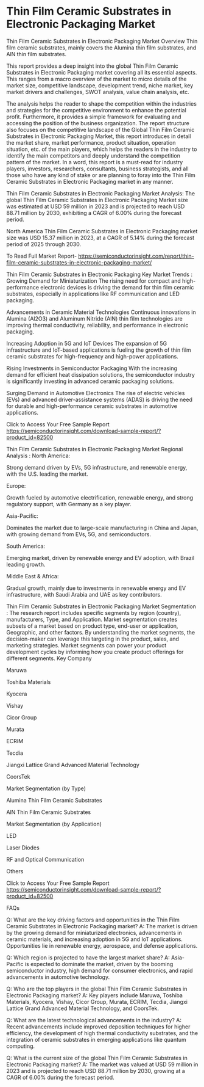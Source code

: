 <h1>Thin Film Ceramic Substrates in Electronic Packaging Market</h1>
Thin Film Ceramic Substrates in Electronic Packaging Market Overview
Thin film ceramic substrates, mainly covers the Alumina thin film substrates, and AlN thin film substrates.

This report provides a deep insight into the global Thin Film Ceramic Substrates in Electronic Packaging market covering all its essential aspects. This ranges from a macro overview of the market to micro details of the market size, competitive landscape, development trend, niche market, key market drivers and challenges, SWOT analysis, value chain analysis, etc.

The analysis helps the reader to shape the competition within the industries and strategies for the competitive environment to enhance the potential profit. Furthermore, it provides a simple framework for evaluating and accessing the position of the business organization. The report structure also focuses on the competitive landscape of the Global Thin Film Ceramic Substrates in Electronic Packaging Market, this report introduces in detail the market share, market performance, product situation, operation situation, etc. of the main players, which helps the readers in the industry to identify the main competitors and deeply understand the competition pattern of the market.
In a word, this report is a must-read for industry players, investors, researchers, consultants, business strategists, and all those who have any kind of stake or are planning to foray into the Thin Film Ceramic Substrates in Electronic Packaging market in any manner.

Thin Film Ceramic Substrates in Electronic Packaging Market Analysis:
The global Thin Film Ceramic Substrates in Electronic Packaging Market size was estimated at USD 59 million in 2023 and is projected to reach USD 88.71 million by 2030, exhibiting a CAGR of 6.00% during the forecast period.

North America Thin Film Ceramic Substrates in Electronic Packaging market size was USD 15.37 million in 2023, at a CAGR of 5.14% during the forecast period of 2025 through 2030.


To Read Full Market Report-
https://semiconductorinsight.com/report/thin-film-ceramic-substrates-in-electronic-packaging-market/


Thin Film Ceramic Substrates in Electronic Packaging Key Market Trends  :
Growing Demand for Miniaturization
The rising need for compact and high-performance electronic devices is driving the demand for thin film ceramic substrates, especially in applications like RF communication and LED packaging.

Advancements in Ceramic Material Technologies
Continuous innovations in Alumina (Al2O3) and Aluminum Nitride (AlN) thin film technologies are improving thermal conductivity, reliability, and performance in electronic packaging.

Increasing Adoption in 5G and IoT Devices
The expansion of 5G infrastructure and IoT-based applications is fueling the growth of thin film ceramic substrates for high-frequency and high-power applications.

Rising Investments in Semiconductor Packaging
With the increasing demand for efficient heat dissipation solutions, the semiconductor industry is significantly investing in advanced ceramic packaging solutions.

Surging Demand in Automotive Electronics
The rise of electric vehicles (EVs) and advanced driver-assistance systems (ADAS) is driving the need for durable and high-performance ceramic substrates in automotive applications.


Click to Access Your Free Sample Report
https://semiconductorinsight.com/download-sample-report/?product_id=82500


Thin Film Ceramic Substrates in Electronic Packaging Market Regional Analysis :
North America:

Strong demand driven by EVs, 5G infrastructure, and renewable energy, with the U.S. leading the market.

Europe:

Growth fueled by automotive electrification, renewable energy, and strong regulatory support, with Germany as a key player.

Asia-Pacific:

Dominates the market due to large-scale manufacturing in China and Japan, with growing demand from EVs, 5G, and semiconductors.

South America:

Emerging market, driven by renewable energy and EV adoption, with Brazil leading growth.

Middle East & Africa:

Gradual growth, mainly due to investments in renewable energy and EV infrastructure, with Saudi Arabia and UAE as key contributors.

Thin Film Ceramic Substrates in Electronic Packaging Market Segmentation :
The research report includes specific segments by region (country), manufacturers, Type, and Application. Market segmentation creates subsets of a market based on product type, end-user or application, Geographic, and other factors. By understanding the market segments, the decision-maker can leverage this targeting in the product, sales, and marketing strategies. Market segments can power your product development cycles by informing how you create product offerings for different segments.
Key Company

Maruwa

Toshiba Materials

Kyocera

Vishay

Cicor Group

Murata

ECRIM

Tecdia

Jiangxi Lattice Grand Advanced Material Technology

CoorsTek

Market Segmentation (by Type)

Alumina Thin Film Ceramic Substrates

AlN Thin Film Ceramic Substrates

Market Segmentation (by Application)

LED

Laser Diodes

RF and Optical Communication

Others


Click to Access Your Free Sample Report
https://semiconductorinsight.com/download-sample-report/?product_id=82500

FAQs

Q: What are the key driving factors and opportunities in the Thin Film Ceramic Substrates in Electronic Packaging market?
A: The market is driven by the growing demand for miniaturized electronics, advancements in ceramic materials, and increasing adoption in 5G and IoT applications. Opportunities lie in renewable energy, aerospace, and defense applications.


Q: Which region is projected to have the largest market share?
A: Asia-Pacific is expected to dominate the market, driven by the booming semiconductor industry, high demand for consumer electronics, and rapid advancements in automotive technology.


Q: Who are the top players in the global Thin Film Ceramic Substrates in Electronic Packaging market?
A: Key players include Maruwa, Toshiba Materials, Kyocera, Vishay, Cicor Group, Murata, ECRIM, Tecdia, Jiangxi Lattice Grand Advanced Material Technology, and CoorsTek.


Q: What are the latest technological advancements in the industry?
A: Recent advancements include improved deposition techniques for higher efficiency, the development of high thermal conductivity substrates, and the integration of ceramic substrates in emerging applications like quantum computing.


Q: What is the current size of the global Thin Film Ceramic Substrates in Electronic Packaging market?
A: The market was valued at USD 59 million in 2023 and is projected to reach USD 88.71 million by 2030, growing at a CAGR of 6.00% during the forecast period.

